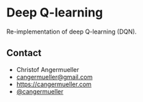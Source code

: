 # Deep Q-learning

Re-implementation of deep Q-learning (DQN).

## Contact
* Christof Angermueller
* cangermueller@gmail.com
* https://cangermueller.com
* [@cangermueller](https://twitter.com/cangermueller)
